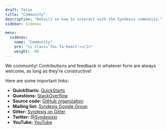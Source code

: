 ```yaml
---
draft: false
title: "Community"
description: "Details on how to interact with the Syndesis community."
sidebar: sidenav

menu:
  sidenav:
    name: "Community"
    pre: "<i class='fas fa-heart'></i>"
    weight: -80
---
```


We <i class="fa fa-heart text-danger"></i> community! Contributions and feedback in whatever form are always welcome, as long as they're constructive!

Here are some important links:

* **QuickStarts:** [QuickStarts](https://github.com/syndesisio/syndesis-quickstarts#syndesis-quickstarts)
* **Questions:** [StackOverflow](https://stackoverflow.com/questions/tagged/syndesis)
* **Source code:** [GitHub organization](https://github.com/syndesisio)
* **Mailing list:** [Syndesis Google Group](https://groups.google.com/forum/#!forum/syndesis)
* **Gitter:** [Syndesis on Gitter](https://gitter.im/syndesisio/community)
* **Twitter:** [@Syndesisio](https://twitter.com/syndesisio)
* **YouTube:** [YouTube](https://www.youtube.com/playlist?list=PLpcZUc-A4hzstFdV8u6fyPfN3QHsxl1Fo)
